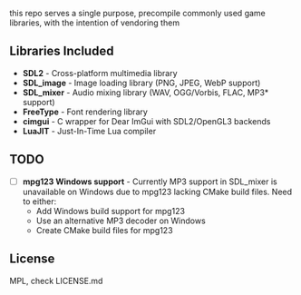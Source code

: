 this repo serves a single purpose, precompile commonly used game libraries, with the intention of vendoring them

## Libraries Included

- **SDL2** - Cross-platform multimedia library
- **SDL_image** - Image loading library (PNG, JPEG, WebP support)
- **SDL_mixer** - Audio mixing library (WAV, OGG/Vorbis, FLAC, MP3* support)
- **FreeType** - Font rendering library
- **cimgui** - C wrapper for Dear ImGui with SDL2/OpenGL3 backends
- **LuaJIT** - Just-In-Time Lua compiler

## TODO

- [ ] **mpg123 Windows support** - Currently MP3 support in SDL_mixer is unavailable on Windows due to mpg123 lacking CMake build files. Need to either:
  - Add Windows build support for mpg123
  - Use an alternative MP3 decoder on Windows
  - Create CMake build files for mpg123

## License

MPL, check LICENSE.md
